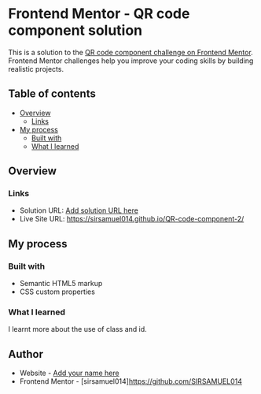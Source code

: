 # Frontend Mentor - QR code component solution

This is a solution to the [QR code component challenge on Frontend Mentor](https://www.frontendmentor.io/challenges/qr-code-component-iux_sIO_H). Frontend Mentor challenges help you improve your coding skills by building realistic projects. 

## Table of contents

- [Overview](#overview)
  - [Links](#links)
- [My process](#my-process)
  - [Built with](#built-with)
  - [What I learned](#what-i-learned)

## Overview


### Links

- Solution URL: [Add solution URL here](https://your-solution-url.com)
- Live Site URL:  https://sirsamuel014.github.io/QR-code-component-2/

## My process

### Built with

- Semantic HTML5 markup
- CSS custom properties


### What I learned
I learnt more about the use of class and id.

## Author

- Website - [Add your name here](https://www.your-site.com)
- Frontend Mentor - [sirsamuel014]https://github.com/SIRSAMUEL014

